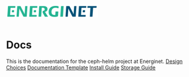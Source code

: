 <img src="images/Energinet-logo.png" width="250" style="margin-bottom: 3%">

# Docs
This is the documentation for the ceph-helm project at Energinet.
[Design Choices](design-choices.md)
[Documentation Template](doc-template.md)
[Install Guide](install.md)
[Storage Guide](storage.md)
